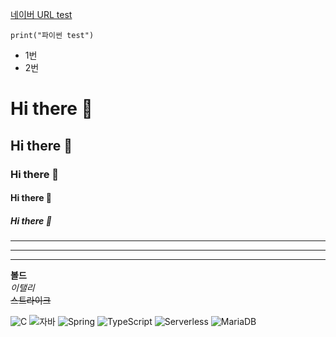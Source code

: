[네이버 URL test](https://naver.com)

```
print("파이썬 test")
```



* 1번
* 2번

# Hi there 👋
## Hi there 👋
### Hi there 👋
#### Hi there 👋
##### Hi there 👋
---
---
---
**볼드** <br>
*이탤리* <br>
~~스트라이크~~ <br>


![C](https://img.shields.io/badge/-C-123456?style=flat-square&logo=C&logoColor=black)
![자바](https://img.shields.io/badge/-자바-007396?style=flat&logo=Java&logoColor=ffffff)
![Spring](https://img.shields.io/badge/-Spring-6DB33F?style=for-the-badge&logo=Spring&logoColor=white)
![TypeScript](https://img.shields.io/badge/-TypeScript-3178C6?style=flat-square&logo=TypeScript&logoColor=white)
![Serverless](https://img.shields.io/badge/-Serverless-FD5750?style=flat-square&logo=Serverless&logoColor=magenta)
![MariaDB](https://img.shields.io/badge/-MariaDB-1F305F?style=flat-square&logo=mariadb&logoColor=white)
